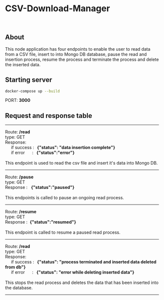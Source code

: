 # CSV-Download-Manager
<br/>

## About

This node application has four endpoints to enable the user to read data from a CSV file, insert to into Mongo DB database, pause the read and insertion process, resume the process and terminate the process and delete the inserted data.

## Starting server

```bash
docker-compose up --build
```
PORT: <b>3000</b>

## Request and response table

___
Route:<b> /read</b>
<br/>
type: GET
</br>
Response:  
&nbsp;&nbsp;&nbsp;&nbsp;&nbsp;if success :<b> &nbsp;&nbsp;{"status": "data insertion complete"}</b>
<br/>
&nbsp;&nbsp;&nbsp;&nbsp;&nbsp;if error&nbsp;&nbsp;&nbsp;&nbsp;&nbsp; : <b>&nbsp;&nbsp;{"status":"error"}</b>
<br/><br/>
This endpoint is used to read the csv file and insert it's data into Mongo DB.
___
Route:<b> /pause</b>
<br/>
type: GET
</br>
Response : &nbsp; <b>{"status":"paused"}</b>
<br/><br/>
This endpoints is called to pause an ongoing read process.
___
Route:<b> /resume</b>
<br/>
type: GET
</br>
Response :  &nbsp;<b>{"status":"resumed"}</b>
<br/><br/>
This endpoint is called to resume a paused read process.
___
Route:<b> /read</b>
<br/>
type: GET
</br>
Response:  
&nbsp;&nbsp;&nbsp;&nbsp;&nbsp;if success :<b> &nbsp;&nbsp;{"status": "process terminated and inserted data deleted from db"}</b>
<br/>
&nbsp;&nbsp;&nbsp;&nbsp;&nbsp;if error&nbsp;&nbsp;&nbsp;&nbsp;&nbsp; : <b>&nbsp;&nbsp;{"status": "error while deleting inserted data"}</b>
<br/><br/>
This stops the read process and deletes the data that has been inserted into the database.
___
